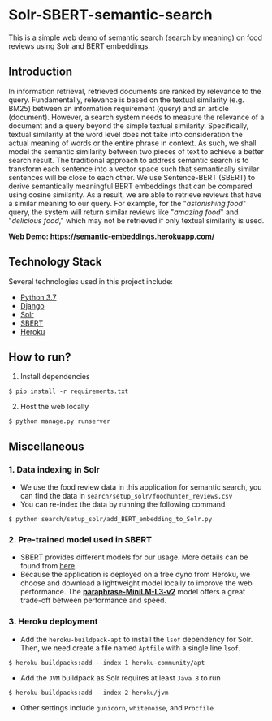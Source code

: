 # Solr-SBERT-semantic-search
This is a simple web demo of semantic search (search by meaning) on food reviews using Solr and BERT embeddings.

## Introduction
In information retrieval, retrieved documents are ranked by relevance to the query.
Fundamentally, relevance is based on the textual similarity (e.g. BM25) between an information requirement (query) and an article (document).
However, a search system needs to measure the relevance of a document and a query beyond the simple textual similarity.
Specifically, textual similarity at the word level does not take into consideration the actual meaning of words or the entire phrase in context.
As such, we shall model the semantic similarity between two pieces of text to achieve a better search result.
The traditional approach to address semantic search is to transform each sentence into a vector space such that
semantically similar sentences will be close to each other. We use Sentence-BERT (SBERT)
to derive semantically meaningful BERT embeddings that can be compared using cosine similarity.
As a result, we are able to retrieve reviews that have a similar meaning to our query. 
For example, for the "*astonishing food*" query, the system will return similar reviews like "*amazing food*" and "*delicious food*," 
which may not be retrieved if only textual similarity is used.

**Web Demo: https://semantic-embeddings.herokuapp.com/**

## Technology Stack
Several technologies used in this project include:
* [Python 3.7](https://www.python.org/)
* [Django](https://docs.djangoproject.com/en/3.2/)
* [Solr](https://solr.apache.org/guide/6_6/) 
* [SBERT](https://github.com/UKPLab/sentence-transformers)
* [Heroku](https://www.heroku.com/)

## How to run?
1. Install dependencies
```
$ pip install -r requirements.txt
```

2. Host the web locally
```
$ python manage.py runserver
```

## Miscellaneous
### 1. Data indexing in Solr
* We use the food review data in this application for semantic search, you can find the data in `search/setup_solr/foodhunter_reviews.csv`
* You can re-index the data by running the following command
```
$ python search/setup_solr/add_BERT_embedding_to_Solr.py
```

### 2. Pre-trained model used in SBERT
* SBERT provides different models for our usage. More details can be found from [here](https://www.sbert.net/docs/pretrained_models.html).
* Because the application is deployed on a free dyno from Heroku, we choose and download a lightweight model locally to improve the web performance. 
The [**paraphrase-MiniLM-L3-v2**](search/setup_solr/paraphrase-MiniLM-L3-v2/) model offers a great trade-off between performance and speed. 

### 3. Heroku deployment
* Add the `heroku-buildpack-apt` to install the `lsof` dependency for Solr. Then, we need create a file named `Aptfile` with a single line `lsof`.
```
$ heroku buildpacks:add --index 1 heroku-community/apt
```
* Add the `JVM` buildpack as Solr requires at least `Java 8` to run
```
$ heroku buildpacks:add --index 2 heroku/jvm
```
* Other settings include `gunicorn`, `whitenoise`, and `Procfile`